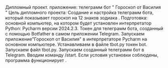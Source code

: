 Дипломный проект.
приложение: телеграмм бот " Гороскоп от Василия "
Цель дипломного проекта: Создание и настройка телеграмм бота, который показывает гороскоп на 12 знаков зодиака .
Подготовка: основной компьютер, на котором будет установлен интерпретатор Python: Pycharm версии 2024.2.3. Токен для телеграмм бота, созданный с помощью Botfather в самом приложении Telegram.
Запускаем приложение"Гороскоп от Василия" в интерпретаторе Pycharm на основном компьютере.
Устанавливаем в файле tbot.py токен bot.
Запускаем файл tbot.py.
Запускаем созданный телеграмм бот в Telegram. Вводим команду /start. Если условия установки соблюдены, программа функционирует .